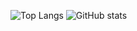 ![Top Langs](https://github-readme-stats.vercel.app/api/top-langs/?username=oakhole&theme=dark)
![GitHub stats](https://github-readme-stats.vercel.app/api?username=oakhole&show_icons=true&include_all_commits=true&line_height=40&theme=dark)
